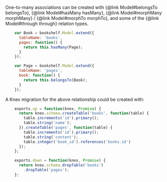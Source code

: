 One-to-many associations can be created with {@link Model#belongsTo belongsTo}, {@link Model#hasMany hasMany}, {@link Model#morphMany morphMany} / {@link Model#morphTo morphTo}, and some of the {@link Model#through through} relation types.

```js
    var Book = bookshelf.Model.extend({
      tableName: 'books',
      pages: function() {
        return this.hasMany(Page);
      }
    });

    var Page = bookshelf.Model.extend({
      tableName: 'pages',
      book: function() {
        return this.belongsTo(Book);
      }
    });
```
A Knex migration for the above relationship could be created with:

```js
    exports.up = function(knex, Promise) {
      return knex.schema.createTable('books', function(table) {
        table.increments('id').primary();
        table.string('name');
      }).createTable('pages', function(table) {
        table.increments('id').primary();
        table.string('content');
        table.integer('book_id').references('books.id')
      });
    };

    exports.down = function(knex, Promise) {
      return knex.schema.dropTable('books')
        .dropTable('pages');
    };
```
